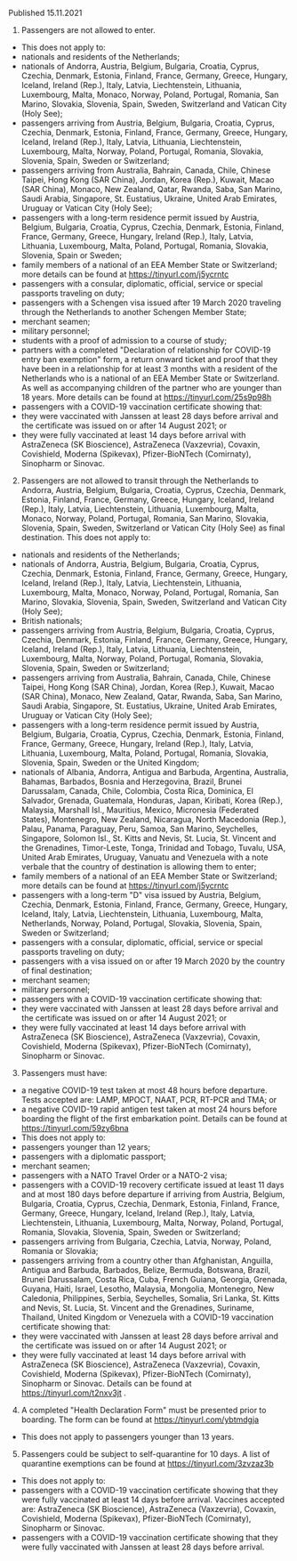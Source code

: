 Published 15.11.2021
1. Passengers are not allowed to enter.
- This does not apply to:
- nationals and residents of the Netherlands;
- nationals of Andorra, Austria, Belgium, Bulgaria, Croatia, Cyprus, Czechia, Denmark, Estonia, Finland, France, Germany, Greece, Hungary, Iceland, Ireland (Rep.), Italy, Latvia, Liechtenstein, Lithuania, Luxembourg, Malta, Monaco, Norway, Poland, Portugal, Romania, San Marino, Slovakia, Slovenia, Spain, Sweden, Switzerland and Vatican City (Holy See);
- passengers arriving from Austria, Belgium, Bulgaria, Croatia, Cyprus, Czechia, Denmark, Estonia, Finland, France, Germany, Greece, Hungary, Iceland, Ireland (Rep.), Italy, Latvia, Lithuania, Liechtenstein, Luxembourg, Malta, Norway, Poland, Portugal, Romania, Slovakia, Slovenia, Spain, Sweden or Switzerland;
- passengers arriving from Australia, Bahrain, Canada, Chile, Chinese Taipei, Hong Kong (SAR China), Jordan, Korea (Rep.), Kuwait, Macao (SAR China), Monaco, New Zealand, Qatar, Rwanda, Saba, San Marino, Saudi Arabia, Singapore, St. Eustatius, Ukraine, United Arab Emirates, Uruguay or Vatican City (Holy See);
- passengers with a long-term residence permit issued by Austria, Belgium, Bulgaria, Croatia, Cyprus, Czechia, Denmark, Estonia, Finland, France, Germany, Greece, Hungary, Ireland (Rep.), Italy, Latvia, Lithuania, Luxembourg, Malta, Poland, Portugal, Romania, Slovakia, Slovenia, Spain or Sweden;
- family members of a national of an EEA Member State or Switzerland; more details can be found at <a href="https://tinyurl.com/j5ycrntc">https://tinyurl.com/j5ycrntc</a>
- passengers with a consular, diplomatic, official, service or special passports traveling on duty;
- passengers with a Schengen visa issued after 19 March 2020 traveling through the Netherlands to another Schengen Member State;
- merchant seamen;
- military personnel;
- students with a proof of admission to a course of study;
- partners with a completed "Declaration of relationship for COVID-19 entry ban exemption" form, a return onward ticket and proof that they have been in a relationship for at least 3 months with a resident of the Netherlands who is a national of an EEA Member State or Switzerland. As well as accompanying children of the partner who are younger than 18 years. More details can be found at <a href="https://tinyurl.com/25s9p98h">https://tinyurl.com/25s9p98h</a>
- passengers with a COVID-19 vaccination certificate showing that:
- they were vaccinated with Janssen at least 28 days before arrival and the certificate was issued on or after 14 August 2021; or
- they were fully vaccinated at least 14 days before arrival with AstraZeneca (SK Bioscience), AstraZeneca (Vaxzevria), Covaxin, Covishield, Moderna (Spikevax), Pfizer-BioNTech (Comirnaty), Sinopharm or Sinovac.
2. Passengers are not allowed to transit through the Netherlands to Andorra, Austria, Belgium, Bulgaria, Croatia, Cyprus, Czechia, Denmark, Estonia, Finland, France, Germany, Greece, Hungary, Iceland, Ireland (Rep.), Italy, Latvia, Liechtenstein, Lithuania, Luxembourg, Malta, Monaco, Norway, Poland, Portugal, Romania, San Marino, Slovakia, Slovenia, Spain, Sweden, Switzerland or Vatican City (Holy See) as final destination.
This does not apply to:
- nationals and residents of the Netherlands;
- nationals of Andorra, Austria, Belgium, Bulgaria, Croatia, Cyprus, Czechia, Denmark, Estonia, Finland, France, Germany, Greece, Hungary, Iceland, Ireland (Rep.), Italy, Latvia, Liechtenstein, Lithuania, Luxembourg, Malta, Monaco, Norway, Poland, Portugal, Romania, San Marino, Slovakia, Slovenia, Spain, Sweden, Switzerland and Vatican City (Holy See);
- British nationals;
- passengers arriving from Austria, Belgium, Bulgaria, Croatia, Cyprus, Czechia, Denmark, Estonia, Finland, France, Germany, Greece, Hungary, Iceland, Ireland (Rep.), Italy, Latvia, Lithuania, Liechtenstein, Luxembourg, Malta, Norway, Poland, Portugal, Romania, Slovakia, Slovenia, Spain, Sweden or Switzerland;
- passengers arriving from Australia, Bahrain, Canada, Chile, Chinese Taipei, Hong Kong (SAR China), Jordan, Korea (Rep.), Kuwait, Macao (SAR China), Monaco, New Zealand, Qatar, Rwanda, Saba, San Marino, Saudi Arabia, Singapore, St. Eustatius, Ukraine, United Arab Emirates, Uruguay or Vatican City (Holy See);
- passengers with a long-term residence permit issued by Austria, Belgium, Bulgaria, Croatia, Cyprus, Czechia, Denmark, Estonia, Finland, France, Germany, Greece, Hungary, Ireland (Rep.), Italy, Latvia, Lithuania, Luxembourg, Malta, Poland, Portugal, Romania, Slovakia, Slovenia, Spain, Sweden or the United Kingdom;
- nationals of Albania, Andorra, Antigua and Barbuda, Argentina, Australia, Bahamas, Barbados, Bosnia and Herzegovina, Brazil, Brunei Darussalam, Canada, Chile, Colombia, Costa Rica, Dominica, El Salvador, Grenada, Guatemala, Honduras, Japan, Kiribati, Korea (Rep.), Malaysia, Marshall Isl., Mauritius, Mexico, Micronesia (Federated States), Montenegro, New Zealand, Nicaragua, North Macedonia (Rep.), Palau, Panama, Paraguay, Peru, Samoa, San Marino, Seychelles, Singapore, Solomon Isl., St. Kitts and Nevis, St. Lucia, St. Vincent and the Grenadines, Timor-Leste, Tonga, Trinidad and Tobago, Tuvalu, USA, United Arab Emirates, Uruguay, Vanuatu and Venezuela with a note verbale that the country of destination is allowing them to enter;
- family members of a national of an EEA Member State or Switzerland; more details can be found at <a href="https://tinyurl.com/j5ycrntc">https://tinyurl.com/j5ycrntc</a>
- passengers with a long-term "D" visa issued by Austria, Belgium, Czechia, Denmark, Estonia, Finland, France, Germany, Greece, Hungary, Iceland, Italy, Latvia, Liechtenstein, Lithuania, Luxembourg, Malta, Netherlands, Norway, Poland, Portugal, Slovakia, Slovenia, Spain, Sweden or Switzerland;
- passengers with a consular, diplomatic, official, service or special passports traveling on duty;
- passengers with a visa issued on or after 19 March 2020 by the country of final destination;
- merchant seamen;
- military personnel;
- passengers with a COVID-19 vaccination certificate showing that:
- they were vaccinated with Janssen at least 28 days before arrival and the certificate was issued on or after 14 August 2021; or
- they were fully vaccinated at least 14 days before arrival with AstraZeneca (SK Bioscience), AstraZeneca (Vaxzevria), Covaxin, Covishield, Moderna (Spikevax), Pfizer-BioNTech (Comirnaty), Sinopharm or Sinovac.
3. Passengers must have:
- a negative COVID-19 test taken at most 48 hours before departure. Tests accepted are: LAMP, MPOCT, NAAT, PCR, RT-PCR and TMA; or
- a negative COVID-19 rapid antigen test taken at most 24 hours before boarding the flight of the first embarkation point.
Details can be found at <a href="https://tinyurl.com/59zy6bna">https://tinyurl.com/59zy6bna</a>
- This does not apply to:
- passengers younger than 12 years;
- passengers with a diplomatic passport;
- merchant seamen;
- passengers with a NATO Travel Order or a NATO-2 visa;
- passengers with a COVID-19 recovery certificate issued at least 11 days and at most 180 days before departure if arriving from Austria, Belgium, Bulgaria, Croatia, Cyprus, Czechia, Denmark, Estonia, Finland, France, Germany, Greece, Hungary, Iceland, Ireland (Rep.), Italy, Latvia, Liechtenstein, Lithuania, Luxembourg, Malta, Norway, Poland, Portugal, Romania, Slovakia, Slovenia, Spain, Sweden or Switzerland;
- passengers arriving from Bulgaria, Czechia, Latvia, Norway, Poland, Romania or Slovakia;
- passengers arriving from a country other than Afghanistan, Anguilla, Antigua and Barbuda, Barbados, Belize, Bermuda, Botswana, Brazil, Brunei Darussalam, Costa Rica, Cuba, French Guiana, Georgia, Grenada, Guyana, Haiti, Israel, Lesotho, Malaysia, Mongolia, Montenegro, New Caledonia, Philippines, Serbia, Seychelles, Somalia, Sri Lanka, St. Kitts and Nevis, St. Lucia, St. Vincent and the Grenadines, Suriname, Thailand, United Kingdom or Venezuela with a COVID-19 vaccination certificate showing that:
- they were vaccinated with Janssen at least 28 days before arrival and the certificate was issued on or after 14 August 2021; or
- they were fully vaccinated at least 14 days before arrival with AstraZeneca (SK Bioscience), AstraZeneca (Vaxzevria), Covaxin, Covishield, Moderna (Spikevax), Pfizer-BioNTech (Comirnaty), Sinopharm or Sinovac. Details can be found at <a href="https://tinyurl.com/t2nxv3jt">https://tinyurl.com/t2nxv3jt</a> .
4. A completed "Health Declaration Form" must be presented prior to boarding. The form can be found at <a href="https://tinyurl.com/ybtmdgja">https://tinyurl.com/ybtmdgja</a>
- This does not apply to passengers younger than 13 years.
5. Passengers could be subject to self-quarantine for 10 days. A list of quarantine exemptions can be found at <a href="https://tinyurl.com/3zvzaz3b">https://tinyurl.com/3zvzaz3b</a>
- This does not apply to:
- passengers with a COVID-19 vaccination certificate showing that they were fully vaccinated at least 14 days before arrival. Vaccines accepted are: AstraZeneca (SK Bioscience), AstraZeneca (Vaxzevria), Covaxin, Covishield, Moderna (Spikevax), Pfizer-BioNTech (Comirnaty), Sinopharm or Sinovac.
- passengers with a COVID-19 vaccination certificate showing that they were fully vaccinated with Janssen at least 28 days before arrival.